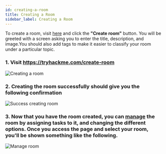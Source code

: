 ```yaml
---
id: creating-a-room
title: Creating a Room
sidebar_label: Creating a Room
---
```


To create a room, visit [here](https://tryhackme.com/create-room) and click the **"Create room"** button. You will be greeted with a screen asking you to enter the title, description, and image.You should also add tags to make it easier to classify your room under a particular topic.

### 1. Visit https://tryhackme.com/create-room
![Creating a room](https://tryhackme.com/img/room-initial.png)

### 2. Creating the room successfully should give you the following confirmation
![Success creating room](https://tryhackme.com/img/create-success.png)

### 3. Now that you have the room created, you can [manage](https://tryhackme.com/manage-rooms) the room by assigning tasks to it, and changing the different options. Once you access the page and select your room, you'll be shown something like the following.
![Manage room](https://tryhackme.com/img/room-option-one.png)
